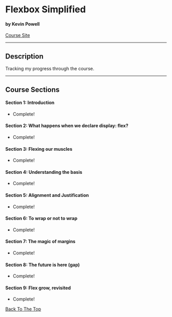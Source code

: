 # Flexbox Simplified

#### by Kevin Powell

[Course Site](https://www.flexboxsimplified.com/)

---

## Description

Tracking my progress through the course.

---

## Course Sections

#### Section 1: Introduction

- Complete!

#### Section 2: What happens when we declare display: flex?

- Complete!

#### Section 3: Flexing our muscles

- Complete!

#### Section 4: Understanding the basis

- Complete!

#### Section 5: Alignment and Justification

- Complete!

#### Section 6: To wrap or not to wrap

- Complete!

#### Section 7: The magic of margins

- Complete!

#### Section 8: The future is here (gap)

- Complete!

#### Section 9: Flex grow, revisited

- Complete!

[Back To The Top](#flexbox-simplified)
